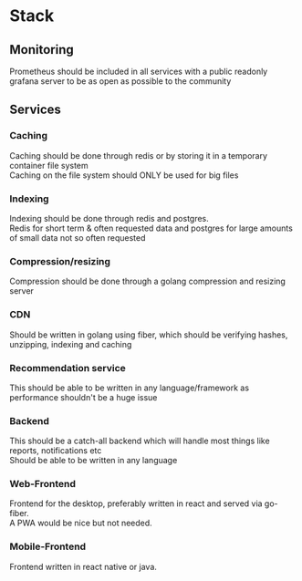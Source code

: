 # Stack

## Monitoring

Prometheus should be included in all services with a public readonly grafana server to be as open as possible to the
community

## Services

### Caching

Caching should be done through redis or by storing it in a temporary container file system  
Caching on the file system should ONLY be used for big files

### Indexing

Indexing should be done through redis and postgres.  
Redis for short term & often requested data and postgres for large amounts of small data not so often requested

### Compression/resizing

Compression should be done through a golang compression and resizing server

### CDN

Should be written in golang using fiber, which should be verifying hashes, unzipping, indexing and caching

### Recommendation service
This should be able to be written in any language/framework as performance shouldn't be a huge issue

### Backend
This should be a catch-all backend which will handle most things like reports, notifications etc  
Should be able to be written in any language

### Web-Frontend
Frontend for the desktop, preferably written in react and served via go-fiber.  
A PWA would be nice but not needed.

### Mobile-Frontend
Frontend written in react native or java.
